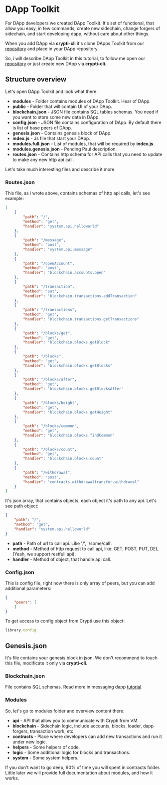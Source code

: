 # DApp Toolkit

For DApp developers we created DApp Toolkit. It's set of functional, that allow you easy, in few commands, create new sidechain, change forgers of sidechain, and start developing dapp, without care about other things.

When you add DApp via **crypti-cli** it's clone DApps Toolkit from our [repository](https://github.com/crypti/testdapp) and place in your DApp repository. 

So, i will describe DApp Toolkit in this tutorial, to follow me open our [repository](https://github.com/crypti/testdapp) or just create new DApp via **crypti-cli**.

## Structure overview

Let's open DApp Toolkit and look what there:

  * **modules** - Folder contains modules of DApp Toolkit. Hear of DApp.
  * **public** - Folder that will contain UI of your DApp.
  * **blockchain.json** - JSON file contains SQL tables schemas. You need if you want to store some new data in DApp.
  * **config.json** - JSON file contains configuration of DApp. By default there is list of base peers of DApp.
  * **genesis.json** - Contains genesis block of DApp.
  * **index.js** - Js file that start your DApp.
  * **modules.full.json** - List of modules, that will be required by **index.js**.
  * **modules.genesis.json** - Pending Paul description.
  * **routes.json** - Contains http schema for API calls that you need to update to make any new http api call.
  
Let's take much interesting files and describe it more.

### Routes.json

This file, as i wrote above, contains schemas of http api calls, let's see example:

```json
[
	{
		"path": "/",
		"method": "get",
		"handler": "system.api.helloworld"
	},
	{
		"path": "/message",
		"method": "post",
		"handler": "system.api.message"
	},
	{
		"path": "/openAccount",
		"method": "post",
		"handler": "blockchain.accounts.open"
	},
	{
		"path": "/transaction",
		"method": "put",
		"handler": "blockchain.transactions.addTransaction"
	},
	{
		"path": "/transactions",
		"method": "get",
		"handler": "blockchain.transactions.getTransactions"
	},
	{
		"path": "/blocks/get",
		"method": "get",
		"handler": "blockchain.blocks.getBlock"
	},
	{
		"path": "/blocks",
		"method": "get",
		"handler": "blockchain.blocks.getBlocks"
	},
	{
		"path": "/blocks/after",
		"method": "get",
		"handler": "blockchain.blocks.getBlocksAfter"
	},
	{
		"path": "/blocks/height",
		"method": "get",
		"handler": "blockchain.blocks.getHeight"
	},
	{
		"path": "/blocks/common",
		"method": "get",
		"handler": "blockchain.blocks.findCommon"
	},
	{
		"path": "/blocks/count",
		"method": "get",
		"handler": "blockchain.blocks.count"
	},
  	{
		"path": "/withdrawal",
		"method": "post",
		"handler": "contracts.withdrawaltransfer.withdrawal"
	}
]
```

It's json array, that contains objects, each object it's path to any api. Let's see path object:

```json
{
	"path": "/",
	"method": "get",
	"handler": "system.api.helloworld"
}
```

  * **path** - Path of url to call api. Like '/', '/some/call'.
  * **method** - Method of http request to call api, like: GET, POST, PUT, DEL. (Yeah, we support restfull api).
  * **handler** - Method of object, that handle api call.

### Config.json

This is config file, right now there is only array of peers, but you can add additional parameters:

```json
{
	"peers": [
	]
}
```

To get access to config object from Crypti use this object:
```js
library.config
```

## Genesis.json

It's file contains your genesis block in json. We don't recommend to touch this file, modificate it only via **crypti-cli**.

### Blockchain.json

File contains SQL schemas. Read more in messaging dapp [tutorial]( https://github.com/crypti/crypti-dapps-docs/blob/master/MessagingDapp.md).

### Modules

So, let's go to modules folder and overview content there.

  * **api** - API that allow you to communicate with Crypti from VM.
  * **blockchain** - Sidechain logic, include accounts, blocks, loader, dapp forgers, transaction work, etc.
  * **contracts** - Place where developers can add new transactions and run it under new logic.
  * **helpers** - Some helpers of code.
  * **logic** - Some additional logic for blocks and transactions.
  * **system** - Some system helpers. 

If you don't want to go deep, 90% of time you will spent in contracts folder. Little later we will provide full documentation about modules, and how it works.
